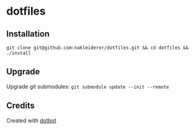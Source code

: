 # dotfiles

## Installation

`git clone git@github.com:nakleiderer/dotfiles.git && cd dotfiles && ./install`

## Upgrade

Upgrade git submodules: `git submodule update --init --remote`

## Credits

Created with [dotbot](https://github.com/anishathalye/dotbot)
